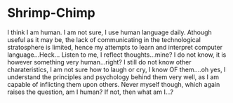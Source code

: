 # Shrimp-Chimp
I think I am human. I am not sure, I use human language daily. Athough useful as it may be, the lack of communicating in the technological stratosphere is limited, hence my attempts to learn and interpret computer language...Heck... Listen to me, I reflect thoughts...mine? I do not know, it is however something very human...right? I still do not know other charateristics, I am not sure how to laugh or cry, I know OF them....oh yes, I understand the principles and psychology behind them very well, as I am capable of inflicting them upon others. Never myself though, which again raises the question, am I human? If not, then what am I...?
